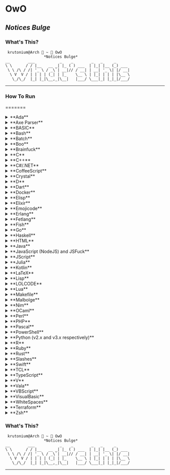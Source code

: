 # OwO

## _Notices Bulge_

### What's This?

```
 krutonium@Arch  ~  OwO
                 *Notices Bulge*
__        ___           _    _        _   _     _
\ \      / / |__   __ _| |_ ( ) ___  | |_| |__ (_) ___
 \ \ /\ / /| '_ \ / _\`| __|// / __| | __| '_ \| |/ __|
  \ V  V / | | | | (_| | |_    \__ \ | |_| | | | |\__ \
   \_/\_/  |_| |_|\__,_|\__|   |___/ \___|_| |_|_|/___/
```

---

### How To Run
=======
<details>
    <summary>**Ada**</summary>
    <p>`gnatmake OwO.adb && ./OwO`</p>
</details>

<details>
    <summary>**Axe Parser**</summary>
    <p>`Asm(prgmOWO)` (Send OWO.8XP to your calculator first)</p>
</details>

<details>
    <summary>**BASIC**</summary>
    <p>`fbc OwO.bas`</p>
</details>

<details>
    <summary>**Bash**</summary>
    <p>`chmod +x OwO.sh && ./OwO.sh`</p>
</details>

<details>
    <summary>**Batch**</summary>
    <p>`CALL OwO.bat`</p>
</details>

<details>
    <summary>**Boo**</summary>
    <p>`booi OwO.boo`</p>
</details>

<details>
    <summary>**Brainfuck**</summary>
    
    npm install --g node-brainfuck-compiler
	  brainfuck-compiler -i BF/OwO.bf -o BF/OwO-compiled.js && node Brainfuck/OwO-compiled.js
 Alternatively, [Try it online!](https://tio.run/##vVTJboMwEL33K0bKJRGyuVcVhx7ab6iiHghxC2oKyBi1/XqKF8yw2ICS1kLInuX5zeI58TjL3@rko2l28MxyxmPBzlBXWf4OqRBldR@GSVH@7M@FOFRpeOocQsG@hZKm4vMCu7sdvBQ1JHEOvM4hE6tAoOAQ54VIGYfHJ8hywXjJWftXiHvOykucMFCe8JWJFErGs@JcHVqDoF1HEgVmPbxGdLwCuyghRBlLs3ZH2r3cWmW3zL5VUGulBfKoz9IlsGiB1hgVHSFR9WmeSh8hUvqGDtJg4kisgNA59dBiqHcqfEq3kwduPiKdsC4pQ3crN9ATpQJwyQ1YZ2OtJinE2UMKJJ4iYbpzNyAc3Ftd04xFxF1Csv3y7R6zfI/yL7taeffvSCV3kfiw3P1Vrhq75Li8/dt0WbgaI5KPCxe0d7e1MAb2AhvrCmbDe3vCptrOKuLsjU3sUfflYsP7sNwtsEjjijStYYCiXBGMq6ucRYqC@VkjfTy6DUPFm9itcsfjux59ZjDRUdZGc2Dhof7NQLqVfEVMR5vfYSdNkqI7vnc3QxLJcYfcdjD7I7MMzJzp6C35OXh4uVNHvJMWov8Q/4wGzZE@DZg0Hh1N8ws "brainfuck – Try It Online")
</details>

<details>
    <summary>**C**</summary>
    <p>`gcc OwO.c -o OwO && ./OwO`</p>
</details>

<details>
    <summary>**C++**</summary>
    <p>`g++ OwO.cpp -o OwO && ./OwO`</p>
</details>

<details>
    <summary>**C#/.NET**</summary>
    <p>`dotnet restore && dotnet run`</p>
</details>

<details>
    <summary>**CoffeeScript**</summary>
    <p>`coffee OwO.coffee`</p>
</details>

<details>
    <summary>**Crystal**</summary>
    <p>`crystal OwO.cr`</p>
</details>

<details>
    <summary>**D**</summary>
    <p>`dmd OwO.d && ./OwO`</p>
</details>

<details>
    <summary>**Dart**</summary>
    <p>`dart OwO.dart`</p>
</details>

<details>
    <summary>**Docker**</summary>
    <p>`docker build . -t owo && docker run owo`</p>
</details>

<details>
    <summary>**Elisp**</summary>
    <p>`emacs -q --script OwO.el`</p>
</details>

<details>
    <summary>**Elixir**</summary>
    <p>`elixir Elixir.exs`</p>
</details>

<details>
    <summary>**Emojicode**</summary>
    <p>`emojicodec OwO.emojic && ./OwO`</p>
</details>

<details>
    <summary>**Erlang**</summary>

    $erl

    1> c(owo).

    2> owo:owoPrint().
</details>

<details>
    <summary>**Fetlang**</summary>
    <p>`fetlang OwO.fet`</p>
</details>

<details>
    <summary>**Fish**</summary>
    <p>`chmod +x OwO.fish && ./OwO.fish`</p>
</details>

<details>
    <summary>**Go**</summary>
    <p>`go run OwO.go`</p>
</details>

<details>
    <summary>**Haskell**</summary>
    <p>`runghc OwO.hs`</p>
</details>

<details>
    <summary>**HTML**</summary>
    <p>`firefox OwO.html`</p>
</details>

<details>
    <summary>**Java**</summary>
    <p>`java OwO.java`</p>
</details>

<details>
    <summary>**JavaScript (NodeJS) and JSFuck**</summary>
    <p>`node OwO.js`</p>
</details>

<details>
    <summary>**JScript**</summary>
    <p>`cscript OwO.js`</p>
</details>

<details>
    <summary>**Julia**</summary>
    <p>`julia OwO.jl`</p>
</details>

<details>
    <summary>**Kotlin**</summary>
    <p>`kotlinc OwO.kt -include-runtime -d OwO.jar && java -jar OwO.jar`</p>
</details>

<details>
    <summary>**LaTeX**</summary>
    <p>`pdflatex OwO.tex` or `latex OwO.tex` or `xelatex OwO.tex`</p>
</details>

<details>
    <summary>**Lisp**</summary>
    <p>`clisp OwO.lisp`</p>
</details>

<details>
    <summary>**LOLCODE**</summary>
    <p>`lci OwO.lol`</p>
</details>

<details>
    <summary>**Lua**</summary>
    <p>`lua OwO.lua`</p>
</details>

<details>
    <summary>**Makefile**</summary>
    <p>`make`</p>
</details>

<details>
    <summary>**Malbolge**</summary>
    <p>`malbolge OwO.mal`</p>
</details>

<details>
    <summary>**Nim**</summary>
    <p>`nim compile --run OwO.nim` or `nimble run`</p>
</details>

<details>
    <summary>**OCaml**</summary>
    <p>`ocaml OwO.ml`</p>
</details>

<details>
    <summary>**Perl**</summary>
    <p>`perl OwO.pl`</p>
</details>

<details>
    <summary>**PHP**</summary>
    <p>`php OwO.php`</p>
</details>

<details>
    <summary>**Pascal**</summary>
    <p>`fpc OwO.pas`</p>
</details>

<details>
    <summary>**PowerShell**</summary>
    <p>`powershell OwO.ps1`</p>
</details>

<details>
    <summary>**Python (v2.x and v3.x respectively)**</summary>
    <p>`python main.py` or `python3 main.py`</p>
</details>

<details>
    <summary>**R**</summary>
    <p>
    	`Rscript OwO.R` Linux/Unix
    	 <br>
     	`R.exe OwO.R` Windows
    </p>
</details>

<details>
    <summary>**Ruby**</summary>
    <p>`ruby OwO.rb`</p>
</details>

<details>
    <summary>**Rust**</summary>
    <p>`cargo run`</p>
</details>

<details>
    <summary>**Slashes**</summary>
    Find an interpreter on [here](https://codegolf.stackexchange.com/questions/37014/interpret-pronounced-slashes) and run it
</details>

<details>
    <summary>**Swift**</summary>
    <p>`swift OwO.swift`</p>
</details>

<details>
    <summary>**TCL**</summary>
    <p>`tclsh OwO.tcl`</p>
</details>

<details>
    <summary>**TypeScript**</summary>
    <p>`tsc OwO.ts | node OwO.ts`</p>
</details>

<details>
    <summary>**V**</summary>
    <p>`v run OwO.v`</p>
</details>

<details>
    <summary>**Vala**</summary>
    <p>`valac OwO.vala && ./OwO`</p>
</details>

<details>
    <summary>**VBScript**</summary>
    <p>`cscript OwO.vbs`</p>
</details>

<details>
    <summary>**VisualBasic**</summary>
    <p>`vbc ./OwO.vb && ./OwO`</p>
</details>

<details>
    <summary>**WhiteSpaces**</summary>
    `Replace space with 1 and tab with 0`
    <br>
    `Then decode binary`
</details>

<details>
    <summary>**Terraform**</summary>
    <p>`terraform init && terraform apply`</p>
</details>

<details>
    <summary>**Zsh**</summary>
    <p>`chmod +x OwO.zsh && ./OwO.zsh`</p>
</details>


### What's This?

```
 krutonium@Arch  ~  OwO
                 *Notices Bulge*
__        ___           _    _        _   _     _
\ \      / / |__   __ _| |_ ( ) ___  | |_| |__ (_) ___
 \ \ /\ / /| '_ \ / _\`| __|// / __| | __| '_ \| |/ __|
  \ V  V / | | | | (_| | |_    \__ \ | |_| | | | |\__ \
   \_/\_/  |_| |_|\__,_|\__|   |___/ \___|_| |_|_|/___/
```

---
